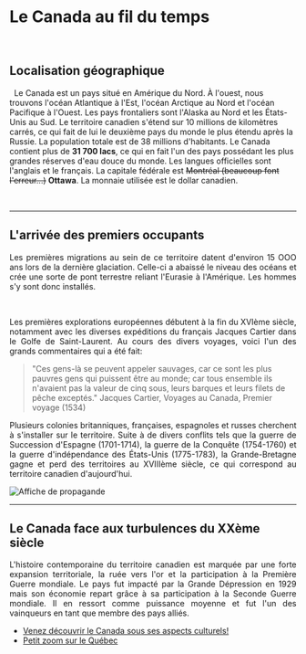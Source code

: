 # Le Canada au fil du temps 
&nbsp; 

## Localisation géographique

&nbsp;
Le Canada est un pays situé en Amérique du Nord. À l'ouest, nous trouvons l'océan Atlantique à l'Est, l'océan Arctique au Nord et l'océan Pacifique à l'Ouest. Les pays frontaliers sont l'Alaska au Nord et les États-Unis au Sud. Le territoire canadien s'étend sur 10 millions de kilomètres carrés, ce qui fait de lui le deuxième pays du monde le plus étendu après la Russie. La population totale est de 38 millions d'habitants. Le Canada contient plus de **31 700 lacs**, ce qui en fait l'un des pays possédant les plus grandes réserves d'eau douce du monde. Les langues officielles sont l'anglais et le français. La capitale fédérale est ~~Montréal (beaucoup font l'erreur...)~~ **Ottawa**. La monnaie utilisée est le dollar canadien.

&nbsp;

-----------------------

## L'arrivée des premiers occupants
<p align=justify> Les premières migrations au sein de ce territoire datent d'environ 15 OOO ans lors de la dernière glaciation. Celle-ci a abaissé le niveau des océans et crée une sorte de pont terrestre reliant l'Eurasie à l'Amérique. Les hommes s'y sont donc installés. </p> 

&nbsp;
<p align=justify> Les premières explorations européennes débutent à la fin du XVIème siècle, notamment avec les diverses expéditions du français Jacques Cartier dans le Golfe de Saint-Laurent. Au cours des divers voyages, voici l'un des grands commentaires qui a été fait: </p> 

> "Ces gens-là se peuvent appeler sauvages, car ce sont les plus pauvres gens qui puissent être au monde; car tous ensemble ils n'avaient pas la valeur de cinq sous, leurs barques et leurs filets de pêche exceptés." Jacques Cartier, Voyages au Canada, Premier voyage (1534) 

<p align=justify> Plusieurs colonies britanniques, françaises, espagnoles et russes cherchent à s'installer sur le territoire. Suite à de divers conflits tels que la guerre de Succession d'Espagne (1701-1714), la guerre de la Conquête (1754-1760) et la guerre d'indépendance des États-Unis (1775-1783), la Grande-Bretagne gagne et perd des territoires au XVIIIème siècle, ce qui correspond au territoire canadien d'aujourd'hui. </p> 

![Affiche de propagande](https://s.france24.com/media/display/7ceb9bc0-136a-11e9-b625-005056bff430/w:980/p:16x9/enrolement_volontaire_main2.webp)

-----------------------

## Le Canada face aux turbulences du XXème siècle 

<p align=justify> L'histoire contemporaine du territoire canadien est marquée par une forte expansion territoriale, la ruée vers l'or et la participation à la Première Guerre mondiale. Le pays fut impacté par la Grande Dépression en 1929 mais son économie repart grâce à sa participation à la Seconde Guerre mondiale. Il en ressort comme puissance moyenne et fut l'un des vainqueurs en tant que membre des pays alliés. </p> 

* [Venez découvrir le Canada sous ses aspects culturels!](./Culture.md)
* [Petit zoom sur le Québec](./Quebec.md)
 
